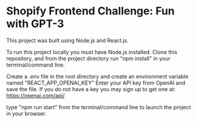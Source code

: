 # Shopify Frontend Challenge: Fun with GPT-3

This project was built using Node.js and React.js.

To run this project locally you must have Node.js installed.
Clone this repository, and from the project directory run "npm install" in your terminal/command line.

Create a .env file in the root directory and create an environment variable named "REACT_APP_OPENAI_KEY"
Enter your API key from OpenAI and save the file. If you do not have a key you may sign up to get one at: https://openai.com/api/ 

type "npm run start" from the terminal/command line to launch the project in your browser.
